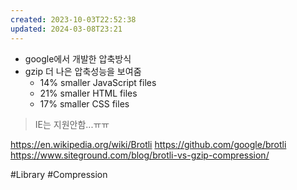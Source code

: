 ```yaml
---
created: 2023-10-03T22:52:38
updated: 2024-03-08T23:21
---
```

- google에서 개발한 압축방식
- gzip 더 나은 압축성능을 보여줌
	- 14% smaller JavaScript files
	- 21% smaller HTML files
	- 17% smaller CSS files

> IE는 지원안함...ㅠㅠ

https://en.wikipedia.org/wiki/Brotli
https://github.com/google/brotli
https://www.siteground.com/blog/brotli-vs-gzip-compression/

#Library 
#Compression